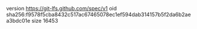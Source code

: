 version https://git-lfs.github.com/spec/v1
oid sha256:f9578f5cba8432c517ac67465078ec1ef594dab314157b5f2da6b2aea3bdc01e
size 16453
